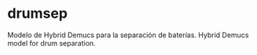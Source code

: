 # drumsep
Modelo de Hybrid Demucs para la separación de baterías.
Hybrid Demucs model for drum separation. <br />
